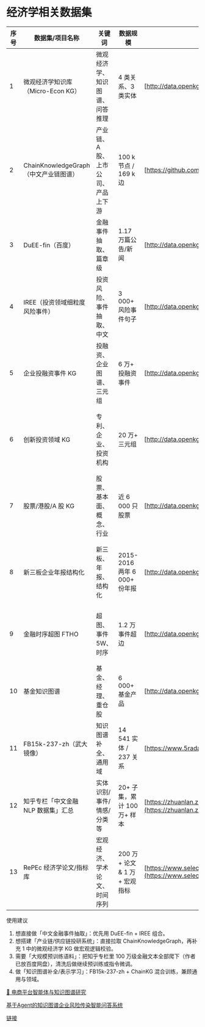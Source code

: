 # 经济学相关数据集

| 序号 | 数据集/项目名称 | 关键词 | 数据规模 | 下载地址 | 核心字段/关系 | 适用任务 |
| --- | --- | --- | --- | --- | --- | --- |
| 1 | 微观经济学知识库（Micro-Econ KG） | 微观经济学、知识图谱、问答推理 | 4 类关系、3 类实体 | [http://data.openkg.cn/dataset/microeconomy](http://data.openkg.cn/dataset/microeconomy) | 市场主体/客体/行为；关系：is/include/pos-related/neg-related | 经济问答、因果推理 |
| 2 | ChainKnowledgeGraph（中文产业链图谱） | 产业链、A 股、上市公司、产品上下游 | 100 k 节点 / 169 k 边 | [https://github.com/liuhuanyong/ChainKnowledgeGraph](https://github.com/liuhuanyong/ChainKnowledgeGraph) | 公司-行业-产品-原材料-上下游-小类 | 投研、供应链风险、行业轮动 |
| 3 | DuEE-fin（百度） | 金融事件抽取、篇章级 | 1.17 万篇公告/新闻 | [http://data.openkg.cn/dataset/duEE-fin](http://data.openkg.cn/dataset/duEE-fin) | 13 类金融事件类型 + 要素角色 | 事件抽取、风控建模 |
| 4 | IREE（投资领域细粒度风险事件） | 投资风险、事件抽取、中文 | 3 000+ 风险事件句子 | [http://data.openkg.cn/dataset/iree](http://data.openkg.cn/dataset/iree) | 事件类型-事件要素-风险标签 | 投研风险识别、事件驱动策略 |
| 5 | 企业投融资事件 KG | 投融资、企业图谱、三元组 | 6 万+ 投融资事件 | [http://data.openkg.cn/dataset/enterprise-investment-events](http://data.openkg.cn/dataset/enterprise-investment-events) | 企业-融资轮次-金额-投资方-时间 | 企业画像、VC/PE 分析 |
| 6 | 创新投资领域 KG | 专利、企业、投资机构 | 20 万+ 三元组 | [http://data.openkg.cn/dataset/innovation-investment-kg](http://data.openkg.cn/dataset/innovation-investment-kg) | 企业-专利-投资机构；技术领域-IPC | 技术投资偏好、专利价值评估 |
| 7 | 股票/港股/A 股 KG | 股票、基本面、概念、行业 | 近 6 000 只股票 | [http://data.openkg.cn/dataset/stock-kg](http://data.openkg.cn/dataset/stock-kg) | 股票-概念-行业-财报指标 | 量化选股、概念轮动 |
| 8 | 新三板企业年报结构化 | 新三板、年报、结构化 | 2015-2016 两年 6 000+ 份年报 | [http://data.openkg.cn/dataset/nea-annual-report](http://data.openkg.cn/dataset/nea-annual-report) | 营收、利润、现金流、资产负债等 50+ 字段 | 中小企业财务风险、信用评估 |
| 9 | 金融时序超图 FTHO | 超图、事件 5W、时序 | 1.2 万事件超边 | [http://data.openkg.cn/dataset/ftho](http://data.openkg.cn/dataset/ftho) | 事件(When/Where/Who/What/Why) + 时序超边 | 跨市场传染、事件时序推理 |
| 10 | 基金知识图谱 | 基金、经理、重仓股 | 6 000+ 基金产品 | [http://data.openkg.cn/dataset/fund-kg](http://data.openkg.cn/dataset/fund-kg) | 基金-经理-重仓股-行业占比 | 基金画像、FOF 组合 |
| 11 | FB15k-237-zh（武大镜像） | 知识图谱补全、通用域 | 14 541 实体 / 237 关系 | [https://www.5radar.com/dataset/135379](https://www.5radar.com/dataset/135379) | 头实体-关系-尾实体 | 通用 KGE 训练、链路预测 |
| 12 | 知乎专栏「中文金融 NLP 数据集」汇总 | 实体识别/事件/情感/分类等 | 20+ 子集，累计 100 万+ 样本 | [https://zhuanlan.zhihu.com/p/358194395（持续更新）](https://zhuanlan.zhihu.com/p/358194395%EF%BC%88%E6%8C%81%E7%BB%AD%E6%9B%B4%E6%96%B0%EF%BC%89) | 金融负面、主体、事件、情感、摘要、分类等字段 | 金融 NLP 全栈任务 |
| 13 | RePEc 经济学论文/指标库 | 宏观经济、学术论文、时间序列 | 200 万+ 论文 & 1 万+ 宏观指标 | [https://www.selectdataset.com/dataset/9cf80f555b27417d36225fc3a4ed1d9d](https://www.selectdataset.com/dataset/9cf80f555b27417d36225fc3a4ed1d9d) | 论文摘要/引用、宏观指标（GDP、CPI、利率等） | 经济研究、计量回归、政策评估 |

使用建议

1. 想直接做「中文金融事件抽取」：优先用 DuEE-fin + IREE 组合。
2. 想搭建「产业链/供应链投研系统」：直接拉取 ChainKnowledgeGraph，再补充 1 中的微观经济学 KG 做宏观逻辑校验。
3. 需要「大规模预训练语料」：把知乎专栏里 100 万级金融文本全部爬下（作者已放百度网盘），清洗后做继续预训练或指令微调。
4. 做「知识图谱补全/表示学习」：FB15k-237-zh + ChainKG 混合训练，兼顾通用与领域。

[🚀 电商平台智能体与知识图谱研究](https://www.notion.so/268755675380805d8dfef0a60e29f2ed?pvs=21)

[基于Agent的知识图谱企业风险传染智能问答系统](https://www.notion.so/Agent-26875567538080b68f27f9bb529471b1?pvs=21)

[链接](https://www.notion.so/268755675380806b804fec2ea9be03c6?pvs=21)